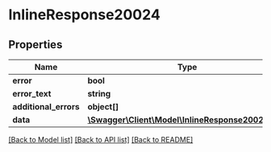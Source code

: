 # InlineResponse20024

## Properties
Name | Type | Description | Notes
------------ | ------------- | ------------- | -------------
**error** | **bool** |  | [optional] 
**error_text** | **string** |  | [optional] 
**additional_errors** | **object[]** |  | [optional] 
**data** | [**\Swagger\Client\Model\InlineResponse20024Data**](InlineResponse20024Data.md) |  | [optional] 

[[Back to Model list]](../../README.md#documentation-for-models) [[Back to API list]](../../README.md#documentation-for-api-endpoints) [[Back to README]](../../README.md)

